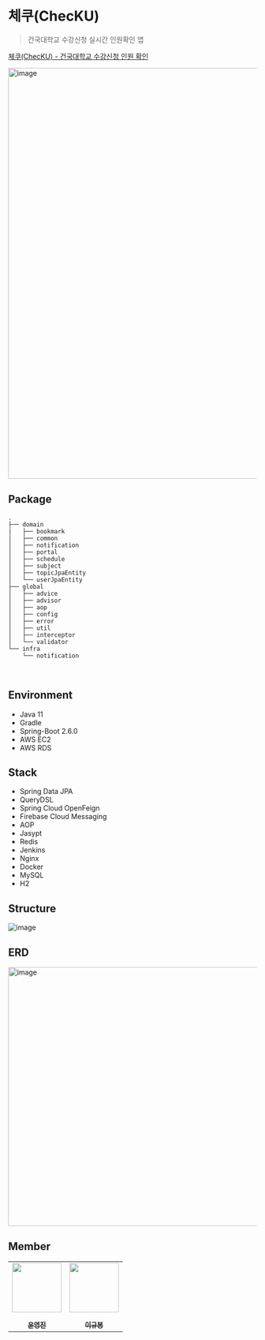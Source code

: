 # 체쿠(ChecKU)
> 건국대학교 수강신청 실시간 인원확인 앱

[체쿠(ChecKU) - 건국대학교 수강신청 인원 확인](https://bit.ly/3JJUuvD)

<img width="833" alt="image" src="https://userJpaEntity-images.githubusercontent.com/46523628/187130227-425bf503-f1bf-4e42-84a8-3b5b1c4872eb.png">

## Package
```
.
├── domain
|   ├── bookmark
│   ├── common
│   ├── notification
│   ├── portal
│   ├── schedule
│   ├── subject
│   ├── topicJpaEntity
│   └── userJpaEntity
├── global
│   ├── advice
│   ├── advisor
│   ├── aop
│   ├── config
│   ├── error
│   ├── util
│   ├── interceptor
│   └── validator
└── infra
    └── notification
```

<br>

## Environment
* Java 11
* Gradle
* Spring-Boot 2.6.0
* AWS EC2
* AWS RDS

## Stack
* Spring Data JPA
* QueryDSL
* Spring Cloud OpenFeign
* Firebase Cloud Messaging
* AOP
* Jasypt
* Redis
* Jenkins
* Nginx
* Docker
* MySQL
* H2


## Structure

![image](https://github.com/CHECKU-dev/checku-server/assets/46523628/51edf3ee-f3bd-4fa0-bf23-f410fb278194)


## ERD

<img width="525" alt="image" src="https://github.com/CHECKU-dev/checku-server/assets/46523628/a42fa6e8-928f-4b92-be49-a29107359ea7">

## Member
<table align="center" >
   <tr>
        <td align="center"><a href="https://github.com/yoon-youngjin"><img src="https://github.com/yoon-youngjin.png" width="100px;" alt=""/><br /><sub><b><br/>윤영진</b></sub></a></td>
        <td align="center"><a href="https://github.com/bong01"><img src="https://github.com/bong01.png" width="100px;" alt=""/><br /><sub><b><br/>이규봉</b></sub></a></td>
   </tr>
</table>

